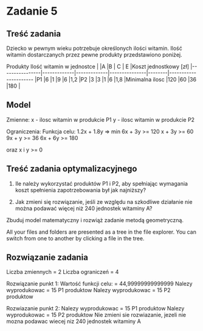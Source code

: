 # Zadanie 5
## Treść zadania 

Dziecko w pewnym wieku potrzebuje określonych ilości witamin. Ilość witamin dostarczanych przez pewne produkty przedstawiono poniżej.

Produkty Ilość witamin w jednostce
|                |A            |B            | C             | E      |Koszt jednostkowy [zł]
|----------------|-------------|-------------|---------------|--------|----------------------
|P1              |6            |1            |9              |6       |1,2
|P2              |3            |3            |1              |6       |1,8
|Minimalna ilosc |120          |60           |36             |180     |

## Model
Zmienne:
x - ilosc witamin w produkcie P1 
y - ilosc witamin w produkcie P2

Ograniczenia:
Funkcja celu: 1.2x + 1.8y => min
6x + 3y >= 120
x + 3y >= 60
9x + y >= 36
6x + 6y >= 180

oraz x i y >= 0

## Treść zadania optymalizacyjnego

1. Ile należy wykorzystać produktów P1 i P2, aby spełniając wymagania koszt spełnienia zapotrzebowania był jak najniższy?

2. Jak zmieni się rozwiązanie, jeśli ze względu na szkodliwe działanie nie można podawać więcej niż 240 jednostek witaminy A?

Zbuduj model matematyczny i rozwiąż zadanie metodą geometryczną.

All your files and folders are presented as a tree in the file explorer. You can switch from one to another by clicking a file in the tree.

## Rozwiązanie zadania
Liczba zmiennych = 2
Liczba ograniczeń = 4

Rozwiązanie punkt 1:
Wartość funkcji celu: = 44,99999999999999
Nalezy wyprodukowac = 15 P1 produktow
Nalezy wyprodukowac = 15 P2 produktow

Rozwiazanie punkt 2:
Nalezy wyprodukowac = 15 P1 produktow
Nalezy wyprodukowac = 15 P2 produktow
Nie zmieni sie rozwiazanie, jezeli nie mozna podawac wiecej niz 240 jednostek witaminy A
